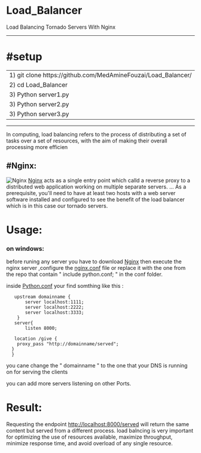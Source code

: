 # Load_Balancer
Load Balancing Tornado Servers With Nginx

 ----------------------
# #setup
<table>
  <tr>
    <td>
    1) git clone https://github.com/MedAmineFouzai/Load_Balancer/ 
    </td>
    <tr>
    <td>
    2) cd Load_Balancer                                           
    </td>
  </tr>
  <tr>
    <td>
    3) Python server1.py                                      
    </td>
    </tr>
  <tr>
    <td>
    3) Python server2.py                                       
    </td>
    </tr>
  <tr>
    <td>
    3) Python server3.py                                       
    </td>
    </tr>
</table>

----------------------------------------


In computing, load balancing refers to the process of distributing a set of tasks over a set of resources, with the aim of making their overall processing more efficien
## #Nginx:
![Nginx](https://guides.wp-bullet.com/wp-content/uploads/2017/03/nginx-wordpress-404-redirect-homepage.png)
[Nginx](https://www.nginx.com/) acts as a single entry point which calld a reverse proxy to a distributed web application working on multiple separate servers. ... As a prerequisite, you'll need to have at least two hosts with a web server software installed and configured to see the benefit of the load balancer which is in this case our tornado servers.  

# Usage:
### on windows:
before runing any server  you have to download [Nginx](https://www.nginx.com/)  then  execute the nginx server ,configure the [nginx.conf](https://github.com/MedAmineFouzai/Load_Balancer/blob/master/nginx.conf) file or replace it with the one from the repo that contain  " include python.conf; " in the conf folder.

inside [Python.conf](https://github.com/MedAmineFouzai/Load_Balancer/blob/master/python.conf) your find somthing like this :
       
       upstream domainname {
           server localhost:1111;
           server localhost:2222;
           server localhost:3333;
        }
       server{
           listen 8000;
    
       location /give {
        proxy_pass "http://domainname/served";
      }
      }
you cane change the " domainname " to the one that your DNS is running on for serving the clients

you can add more servers listening on other Ports.
# Result:
Requesting the endpoint [http://localhost:8000/served](http://localhost:8000/served) will return the same content but served from a different process.
load balncing is very important for optimizing the use of resources available, maximize throughput, minimize response time, and avoid overload of any single resource.
 
